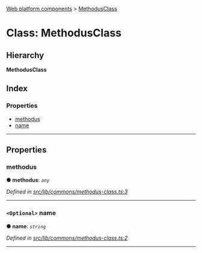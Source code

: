 [Web platform components](../README.md) > [MethodusClass](../classes/methodusclass.md)

# Class: MethodusClass

## Hierarchy

**MethodusClass**

## Index

### Properties

* [methodus](methodusclass.md#methodus)
* [name](methodusclass.md#name)

---

## Properties

<a id="methodus"></a>

###  methodus

**● methodus**: *`any`*

*Defined in [src/lib/commons/methodus-class.ts:3](https://github.com/nodulusteam/methodus.dev/blob/3099105/modules/platform/platform-web/src/lib/commons/methodus-class.ts#L3)*

___
<a id="name"></a>

### `<Optional>` name

**● name**: *`string`*

*Defined in [src/lib/commons/methodus-class.ts:2](https://github.com/nodulusteam/methodus.dev/blob/3099105/modules/platform/platform-web/src/lib/commons/methodus-class.ts#L2)*

___

